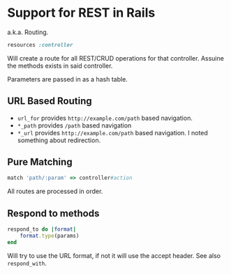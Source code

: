 Support for REST in Rails
=========================

a.k.a. Routing.

```ruby
resources :controller
```

Will create a route for all REST/CRUD operations for that controller. Assuine the methods exists in
said controller.

Parameters are passed in as a hash table.

URL Based Routing
-----------------

* `url_for` provides `http://example.com/path` based navigation.
* `*_path` provides `/path` based navigation
* `*_url` provides `http://example.com/path` based navigation. I noted something about redirection.


Pure Matching
-------------

```ruby
match 'path/:param' => controller#action
```

All routes are processed in order.


Respond to methods
------------------

```ruby
respond_to do |format|
    format.type(params)
end
```

Will try to use the URL format, if not it will use the accept header. See also `respond_with`.
